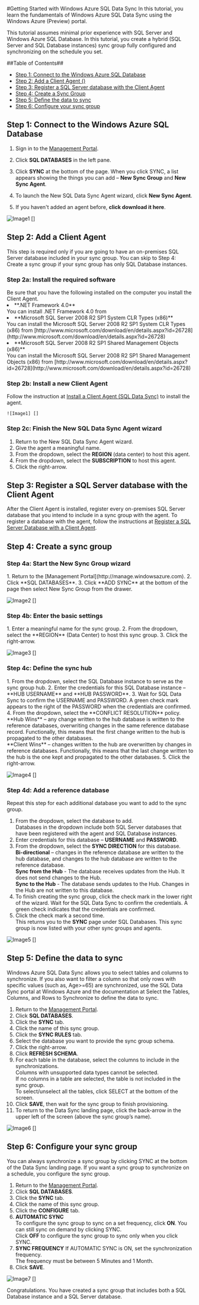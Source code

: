 <properties linkid="manage-services-getting-started-with-sqlds" urlDisplayName="How to create and provision" pageTitle="Getting started with SQL Data Sync - Windows Azure" metaKeywords="" metaDescription="Get started creating and managing SQL Databases in Windows Azure." metaCanonical="" disqusComments="1" umbracoNaviHide="0" />


#Getting Started with Windows Azure SQL Data Sync
In this tutorial, you learn the fundamentals of Windows Azure SQL Data Sync using the Windows Azure (Preview) portal. 

This tutorial assumes minimal prior experience with SQL Server and Windows Azure SQL Database. In this tutorial, you create a hybrid (SQL Server and SQL Database instances) sync group fully configured and synchronizing on the schedule you set.

##Table of Contents##

* [Step 1: Connect to the Windows Azure SQL Database](#Connect)
* [Step 2: Add a Client Agent ()](#AddAgent)
* [Step 3: Register a SQL Server database with the Client Agent](#RegisterSSDB)
* [Step 4: Create a Sync Group](#CreateSG)
* [Step 5: Define the data to sync](#SyncRules)
* [Step 6: Configure your sync group](#Configure)

<h2 id="Connect">Step 1: Connect to the Windows Azure SQL Database</h2>

1. Sign in to the [Management Portal](http://manage.windowsazure.com).

2. Click **SQL DATABASES** in the left pane.

3. Click **SYNC** at the bottom of the page. When you click SYNC, a list appears showing the things you can add – **New Sync Group** and **New Sync Agent**.

4. To launch the New SQL Data Sync Agent wizard, click **New Sync Agent**.

5. If you haven't added an agent before, **click download it here**.

![Image1] []


<h2 id="AddAgent">Step 2: Add a Client Agent</h2>
This step is required only if you are going to have an on-premises SQL Server database included in your sync group. You can skip to Step 4: Create a sync group if your sync group has only SQL Database instances.

<h3 id="InstallRequiredSoftware">Step 2a: Install the required software</h3>
Be sure that you have the following installed on the computer you install the Client Agent.
<bl>
	<li>**.NET Framework 4.0**<br>You can install .NET Framework 4.0 from <link></li>
<li>**Microsoft SQL Server 2008 R2 SP1 System CLR Types (x86)**<br>You can install the Microsoft SQL Server 2008 R2 SP1 System CLR Types (x86) from [http://www.microsoft.com/download/en/details.aspx?id=26728](http://www.microsoft.com/download/en/details.aspx?id=26728)</li>
<li>**Microsoft SQL Server 2008 R2 SP1 Shared Management Objects (x86)**<br>You can install the Microsoft SQL Server 2008 R2 SP1 Shared Management Objects (x86) from [http://www.microsoft.com/download/en/details.aspx?id=26728](http://www.microsoft.com/download/en/details.aspx?id=26728)</li>
</bl>


<h3 id="InstallClient">Step 2b: Install a new Client Agent</h3>

Follow the instruction at [Install a Client Agent (SQL Data Sync)](http://msdn.microsoft.com/en-us/library/jj823137.aspx) to install the agent. 

    ![Image1] []

<h3 id="RegisterSSDb">Step 2c: Finish the New SQL Data Sync Agent wizard</h3> 

1. 	Return to the New SQL Data Sync Agent wizard.
2.	Give the agent a meaningful name.
3.	From the dropdown, select the **REGION** (data center) to host this agent.
4.	From the dropdown, select the **SUBSCRIPTION** to host this agent.
5.	Click the right-arrow.




<h2 id="RegisterSSDB">Step 3: Register a SQL Server database with the Client Agent</h2>

After the Client Agent is installed, register every on-premises SQL Server database that you intend to include in a sync group with the agent.
To register a database with the agent, follow the instructions at [Register a SQL Server Database with a Client Agent](http://msdn.microsoft.com/en-us/library/jj823138.aspx).



<h2 id="CreateSG">Step 4: Create a sync group</h2>

<h3 id="StartNewSGWizard">Step 4a: Start the New Sync Group wizard</h3>
1.	Return to the [Management Portal](http://manage.windowsazure.com).
2.	Click **SQL DATABASES**.
3.	Click **ADD SYNC** at the bottom of the page then select New Sync Group from the drawer.

![Image2] []

<h3 id="">Step 4b: Enter the basic settings</h3>	
1.	Enter a meaningful name for the sync group.
2.	From the dropdown, select the **REGION** (Data Center) to host this sync group.
3. Click the right-arrow.

![Image3] []

<h3 id="DefineHubDB">Step 4c: Define the sync hub</h3>
1. From the dropdown, select the SQL Database instance to serve as the sync group hub.
2. Enter the credentials for this SQL Database instance – **HUB USERNAME** and **HUB PASSWORD**.
3. Wait for SQL Data Sync to confirm the USERNAME and PASSWORD. A green check mark appears to the right of the PASSWORD when the credentials are confirmed.
4. From the dropdown, select the **CONFLICT RESOLUTION** policy.<br>**Hub Wins** – any change written to the hub database is written to the reference databases, overwriting changes in the same reference database record. Functionally, this means that the first change written to the hub is propagated to the other databases.<br>
**Client Wins** – changes written to the hub are overwritten by changes in reference databases. Functionally, this means that the last change written to the hub is the one kept and propagated to the other databases.
5.	Click the right-arrow.

![Image4] []

<h3 id="AddRefDB">Step 4d: Add a reference database</h3>

Repeat this step for each additional database you want to add to the sync group.

1. From the dropdown, select the database to add.<br>Databases in the dropdown include both SQL Server databases that have been registered with the agent and SQL Database instances.
2.	Enter credentials for this database – **USERNAME** and **PASSWORD**.
3.	From the dropdown, select the **SYNC DIRECTION** for this database.<br>
**Bi-directional** – changes in the reference database are written to the hub database, and changes to the hub database are written to the reference database.<br>
**Sync from the Hub** - The database receives updates from the Hub. It does not send changes to the Hub.<br>
**Sync to the Hub** - The database sends updates to the Hub. Changes in the Hub are not written to this database.
4.	To finish creating the sync group, click the check mark in the lower right of the wizard. Wait for the SQL Data Sync to confirm the credentials. A green check indicates that the credentials are confirmed.
5.	Click the check mark a second time.<br>
This returns you to the **SYNC** page under SQL Databases. This sync group is now listed with your other sync groups and agents.

![Image5] []

<h2 id="SyncRules">Step 5: Define the data to sync</h2>

Windows Azure SQL Data Sync allows you to select tables and columns to synchronize. If you also want to filter a column so that only rows with specific values (such as, Age>=65) are synchronized, use the SQL Data Sync portal at Windows Azure and the documentation at Select the Tables, Columns, and Rows to Synchronize to define the data to sync.

1.	Return to the [Management Portal](http://manage.windowsazure.com).
2.	Click **SQL DATABASES**.
3.	Click the **SYNC** tab.
4.	Click the name of this sync group.
5.	Click the **SYNC RULES** tab.
6.	Select the database you want to provide the sync group schema.
7.	Click the right-arrow.
8.	Click **REFRESH SCHEMA**.
9.	For each table in the database, select the columns to include in the synchronizations.<br>
Columns with unsupported data types cannot be selected.<br>If no columns in a table are selected, the table is not included in the sync group.<br>To select/unselect all the tables, click SELECT at the bottom of the screen.
10.	Click **SAVE**, then wait for the sync group to finish provisioning.
11.	To return to the Data Sync landing page, click the back-arrow in the upper left of the screen (above the sync group’s name).

![Image6] []


<h2 id="Configure">Step 6: Configure your sync group</h2>

You can always synchronize a sync group by clicking SYNC at the bottom of the Data Sync landing page.
If you want a sync group to synchronize on a schedule, you configure the sync group.

1.	Return to the [Management Portal](http://manage.windowsazure.com).
2.	Click **SQL DATABASES**.
3.	Click the **SYNC** tab.
4.	Click the name of this sync group.
5.	Click the **CONFIGURE** tab.
6.	**AUTOMATIC SYNC**<br>
To configure the sync group to sync on a set frequency, click **ON**. You can still sync on demand by clicking SYNC.<br>Click **OFF** to configure the sync group to sync only when you click SYNC.
7.	**SYNC FREQUENCY**
If AUTOMATIC SYNC is ON, set the synchronization frequency.<br>The frequency must be between 5 Minutes and 1 Month.
8.	Click **SAVE**.

![Image7] []

Congratulations. You have created a sync group that includes both a SQL Database instance and a SQL Server database.


[Image1]: ../media/SQLDatabaseScreen-Figure1.png
[Image2]: ../media/NewSyncGroup-Figure2.png
[Image3]: ../media/NewSyncGroupName-Figure3.PNG
[Image4]: ../media/NewSyncGroupHub-Figure4.png
[Image5]: ../media/NewSyncGroupReference-Figure5.PNG
[Image6]: ../media/NewSyncGroupSyncRules-Figure6.png
[Image7]: ../media/NewSyncGroupConfigure-Figure7.png

